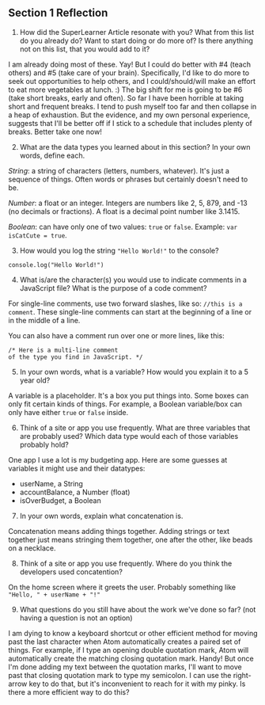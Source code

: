 ## Section 1 Reflection

1. How did the SuperLearner Article resonate with you? What from this list do you already do? Want to start doing or do more of? Is there anything not on this list, that you would add to it?

I am already doing most of these. Yay! But I could do better with #4 (teach others) and #5 (take care of your brain). Specifically, I'd like to do more to seek out opportunities to help others, and I could/should/will make an effort to eat more vegetables at lunch. :) The big shift for me is going to be #6 (take short breaks, early and often). So far I have been horrible at taking short and frequent breaks. I tend to push myself too far and then collapse in a heap of exhaustion. But the evidence, and my own personal experience, suggests that I'll be better off if I stick to a schedule that includes plenty of breaks. Better take one now!


2. What are the data types you learned about in this section? In your own words, define each.

*String*: a string of characters (letters, numbers, whatever). It's just a sequence of things. Often words or phrases but certainly doesn't need to be.

*Number*: a float or an integer. Integers are numbers like 2, 5, 879, and -13 (no decimals or fractions). A float is a decimal point number like 3.1415.

*Boolean*:  can have only one of two values: `true` or `false`. Example: `var isCatCute = true`.


3. How would you log the string `"Hello World!"` to the console?

`console.log("Hello World!")`


4. What is/are the character(s) you would use to indicate comments in a JavaScript file? What is the purpose of a code comment?

For single-line comments, use two forward slashes, like so: `//this is a comment`. These single-line comments can start at the beginning of a line or in the middle of a line.

You can also have a comment run over one or more lines, like this:
```
/* Here is a multi-line comment
of the type you find in JavaScript. */
```


5. In your own words, what is a variable? How would you explain it to a 5 year old?

A variable is a placeholder. It's a box you put things into. Some boxes can only fit certain kinds of things. For example, a Boolean variable/box can only have either `true` or `false` inside.


6. Think of a site or app you use frequently. What are three variables that are probably used? Which data type would each of those variables probably hold?

One app I use a lot is my budgeting app. Here are some guesses at variables it might use and their datatypes:
* userName, a String
* accountBalance, a Number (float)
* isOverBudget, a Boolean


7. In your own words, explain what concatenation is.

Concatenation means adding things together. Adding strings or text together just means stringing them together, one after the other, like beads on a necklace.


8. Think of a site or app you use frequently. Where do you think the developers used concatention?

On the home screen where it greets the user. Probably something like ``"Hello, " + userName + "!"``


9. What questions do you still have about the work we've done so far? (not having a question is not an option)

I am dying to know a keyboard shortcut or other efficient method for moving past the last character when Atom automatically creates a paired set of things. For example, if I type an opening double quotation mark, Atom will automatically create the matching closing quotation mark. Handy! But once I'm done adding my text between the quotation marks, I'll want to move past that closing quotation mark to type my semicolon. I can use the right-arrow key to do that, but it's inconvenient to reach for it with my pinky. Is there a more efficient way to do this?

